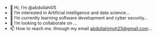 - 👋 Hi, I’m @abdullahi05
- 👀 I’m interested in Artificial intelligence and data science...
- 🌱 I’m currently learning software development and cyber security...
- 💞️ I’m looking to collaborate on ...
- 📫 How to reach me. through my email abdullahimoh25@gmail.com...

<!---
abdullahi05/abdullahi05 is a ✨ special ✨ repository because its `README.md` (this file) appears on your GitHub profile.
You can click the Preview link to take a look at your changes.
--->
